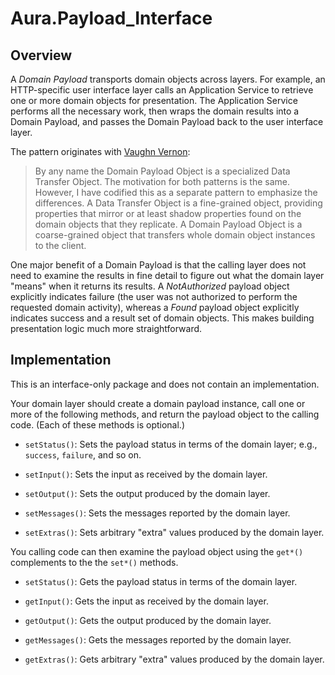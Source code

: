 # Aura.Payload_Interface

## Overview

A *Domain Payload* transports domain objects across layers. For example, an
HTTP-specific user interface layer calls an Application Service to retrieve one
or more domain objects for presentation. The Application Service performs all
the necessary work, then wraps the domain results into a Domain Payload, and
passes the Domain Payload back to the user interface layer.

The pattern originates with [Vaughn Vernon](https://vaughnvernon.co/?page_id=40):

> By any name the Domain Payload Object is a specialized Data Transfer
> Object. The motivation for both patterns is the same. However, I have
> codified this as a separate pattern to emphasize the differences. A
> Data Transfer Object is a fine-grained object, providing properties
> that mirror or at least shadow properties found on the domain objects
> that they replicate. A Domain Payload Object is a coarse-grained
> object that transfers whole domain object instances to the client.

One major benefit of a Domain Payload is that the calling layer does not need to
examine the results in fine detail to figure out what the domain layer "means"
when it returns its results. A _NotAuthorized_ payload object explicitly
indicates failure (the user was not authorized to perform the requested domain
activity), whereas a _Found_ payload object explicitly indicates success and a
result set of domain objects. This makes building presentation logic much more
straightforward.

## Implementation

This is an interface-only package and does not contain an implementation.

Your domain layer should create a domain payload instance, call one or more of
the following methods, and return the payload object to the calling code. (Each
of these methods is optional.)

- `setStatus()`: Sets the payload status in terms of the domain layer; e.g.,
`success`, `failure`, and so on.

- `setInput()`: Sets the input as received by the domain layer.

- `setOutput()`: Sets the output produced by the domain layer.

- `setMessages()`: Sets the messages reported by the domain layer.

- `setExtras()`: Sets arbitrary "extra" values produced by the domain layer.

You calling code can then examine the payload object using the `get*()` complements
to the the `set*()` methods.

- `setStatus()`: Gets the payload status in terms of the domain layer.

- `getInput()`: Gets the input as received by the domain layer.

- `getOutput()`: Gets the output produced by the domain layer.

- `getMessages()`: Gets the messages reported by the domain layer.

- `getExtras()`: Gets arbitrary "extra" values produced by the domain layer.
